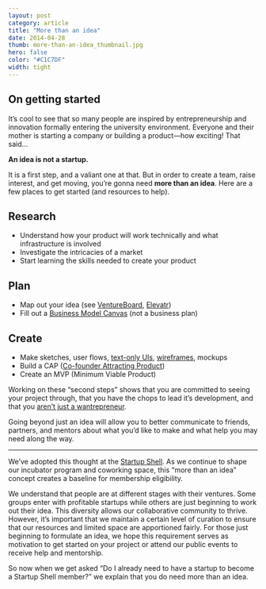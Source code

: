 ```yaml
---
layout: post
category: article
title: "More than an idea"
date: 2014-04-28
thumb: more-than-an-idea_thumbnail.jpg
hero: false
color: "#C1C7DF"
width: tight
---
```


## On getting started

It’s cool to see that so many people are inspired by entrepreneurship and innovation formally entering the university environment. Everyone and their mother is starting a company or building a product—how exciting! That said…

**An idea is not a startup.**

It is a first step, and a valiant one at that. But in order to create a team, raise interest, and get moving, you’re gonna need **more than an idea**. Here are a few places to get started (and resources to help).

## Research

- Understand how your product will work technically and what infrastructure is involved
- Investigate the intricacies of a market
- Start learning the skills needed to create your product

## Plan
- Map out your idea (see [VentureBoard](https://ventureboard.co/), [Elevatr](https://elevatr.com/))
- Fill out a [Business Model Canvas](https://www.businessmodelgeneration.com/canvas) (not a business plan)

## Create

- Make sketches, user flows, [text-only UIs](https://medium.com/design-ux/26e74d719081), [wireframes](https://webdesign.tutsplus.com/articles/a-beginners-guide-to-wireframing--webdesign-7399), mockups
- Build a CAP ([Co-founder Attracting Product](https://beckwords.com/dont-build-mvp-first-build-co-founder-attracting-product/))
- Create an MVP (Minimum Viable Product)

Working on these “second steps” shows that you are committed to seeing your project through, that you have the chops to lead it’s development, and that you [aren’t just a wantrepreneur](https://www.urbandictionary.com/define.php?term=wantrepreneur).

Going beyond just an idea will allow you to better communicate to friends, partners, and mentors about what you’d like to make and what help you may need along the way.

---

We’ve adopted this thought at the [Startup Shell](https://startupshell.org/). As we continue to shape our incubator program and coworking space, this “more than an idea” concept creates a baseline for membership eligibility.

We understand that people are at different stages with their ventures. Some groups enter with profitable startups while others are just beginning to work out their idea. This diversity allows our collaborative community to thrive. However, it’s important that we maintain a certain level of curation to ensure that our resources and limited space are apportioned fairly. For those just beginning to formulate an idea, we hope this requirement serves as motivation to get started on your project or attend our public events to receive help and mentorship.

So now when we get asked “Do I already need to have a startup to become a Startup Shell member?” we explain that you do need more than an idea.
